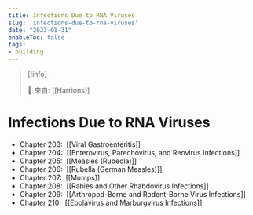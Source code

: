 ```yaml
---
title: Infections Due to RNA Viruses
slug: 'infections-due-to-rna-viruses'
date: "2023-01-31"
enableToc: false
tags:
- building
---
```


> [!info]
>
> 🌱 來自: [[Harrions]]

# Infections Due to RNA Viruses

*   Chapter 203:  [[Viral Gastroenteritis]]
*   Chapter 204:  [[Enterovirus, Parechovirus, and Reovirus Infections]]
*   Chapter 205:  [[Measles (Rubeola)]]
*   Chapter 206:  [[Rubella (German Measles)]]
*   Chapter 207:  [[Mumps]]
*   Chapter 208:  [[Rabies and Other Rhabdovirus Infections]]
*   Chapter 209:  [[Arthropod-Borne and Rodent-Borne Virus Infections]]
*   Chapter 210:  [[Ebolavirus and Marburgvirus Infections]]
